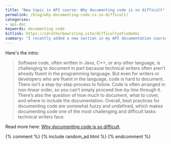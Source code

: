 ```yaml
---
title: "New topic in API course: Why documenting code is so difficult"
permalink: /blog/why-documenting-code-is-so-difficult/
categories:
- api-doc
keywords: documenting code
bitlink: https://idratherbewriting.site/difficultyofcodedoc
summary: "I recently added a new section in my API documentation course on documenting code. This is an entire section that I'm building out with about 7-8 topics. The introduction is called <a href='/learnapidoc/docapis_code_difficulty.html'>Why documenting code is so difficult</a>."
---
```


Here's the intro:

> Software code, often written in Java, C++, or any other language, is challenging to document in part because technical writers often aren’t already fluent in the programming language. But even for writers or developers who are fluent in the language, code is hard to document. There isn’t a step-by-step process to follow. Code is often arranged in non-linear order, so you can’t simply proceed line-by-line through it. There’s also the question of how much to document, what to cover, and where to include the documentation. Overall, best practices for documenting code are somewhat fuzzy and undefined, which makes documenting code one of the most challenging and difficult tasks technical writers face.

Read more here: [Why documenting code is so difficult](/learnapidoc/docapis_code_difficulty.html).

{% comment %}
{% include random_ad.html %}
 {% endcomment %}
